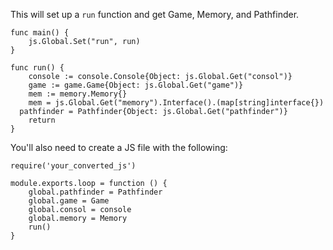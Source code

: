 This will set up a `run` function and get Game, Memory, and Pathfinder.

```
func main() {
	js.Global.Set("run", run)
}

func run() {
	console := console.Console{Object: js.Global.Get("consol")}
	game := game.Game{Object: js.Global.Get("game")}
	mem := memory.Memory{}
	mem = js.Global.Get("memory").Interface().(map[string]interface{})
  pathfinder = Pathfinder{Object: js.Global.Get("pathfinder")}
	return
}
```

You'll also need to create a JS file with the following:
```
require('your_converted_js')

module.exports.loop = function () {
    global.pathfinder = Pathfinder
    global.game = Game
    global.consol = console
    global.memory = Memory
    run()
}
```
